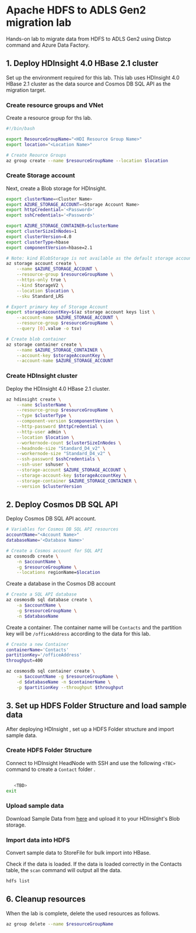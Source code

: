 # Apache HDFS to ADLS Gen2 migration lab

Hands-on lab to migrate data from HDFS to ADLS Gen2 using Distcp command and Azure Data Factory.

## 1. Deploy HDInsight 4.0 HBase 2.1 cluster

Set up the environment required for this lab. This lab uses HDInsight 4.0 HBase 2.1 cluster as the data source and Cosmos DB SQL API as the migration target.

### Create resource groups and VNet

Create a resource group for ths lab.

```bash
#!/bin/bash

export ResourceGroupName="<HDI Resource Group Name>"
export location="<Location Name>"

# Create Reource Groups
az group create --name $resourceGroupName --location $location
```

### Create Storage account

Next, create a Blob storage for HDInsight.

```bash
export clusterName=<Cluster Name>
export AZURE_STORAGE_ACCOUNT=<Storage Account Name>
export httpCredential='<Password>'
export sshCredentials='<Password>'

export AZURE_STORAGE_CONTAINER=$clusterName
export clusterSizeInNodes=1
export clusterVersion=4.0
export clusterType=hbase
export componentVersion=hbase=2.1

# Note: kind BlobStorage is not available as the default storage account.
az storage account create \
    --name $AZURE_STORAGE_ACCOUNT \
    --resource-group $resourceGroupName \
    --https-only true \
    --kind StorageV2 \
    --location $location \
    --sku Standard_LRS

# Export primary key of Storage Account
export storageAccountKey=$(az storage account keys list \
    --account-name $AZURE_STORAGE_ACCOUNT \
    --resource-group $resourceGroupName \
    --query [0].value -o tsv)

# Create blob container
az storage container create \
    --name $AZURE_STORAGE_CONTAINER \
    --account-key $storageAccountKey \
    --account-name $AZURE_STORAGE_ACCOUNT
```

### Create HDInsight cluster

Deploy the HDInsight 4.0 HBase 2.1 cluster.

```bash
az hdinsight create \
    --name $clusterName \
    --resource-group $resourceGroupName \
    --type $clusterType \
    --component-version $componentVersion \
    --http-password $httpCredential \
    --http-user admin \
    --location $location \
    --workernode-count $clusterSizeInNodes \
    --headnode-size "Standard_D4_v2" \
    --workernode-size "Standard_D4_v2" \
    --ssh-password $sshCredentials \
    --ssh-user sshuser \
    --storage-account $AZURE_STORAGE_ACCOUNT \
    --storage-account-key $storageAccountKey \
    --storage-container $AZURE_STORAGE_CONTAINER \
    --version $clusterVersion
```

## 2. Deploy Cosmos DB SQL API

Deploy Cosmos DB SQL API account.

```bash
# Variables for Cosmos DB SQL API resources
accountName="<Account Name>"
databaseName='<Database Name>'

# Create a Cosmos account for SQL API
az cosmosdb create \
    -n $accountName \
    -g $resourceGroupName \
    --locations regionName=$location
```

Create a database in the Cosmos DB account

```bash
# Create a SQL API database
az cosmosdb sql database create \
    -a $accountName \
    -g $resourceGroupName \
    -n $databaseName
```

Create a container. The container name will be `Contacts` and the partition key will be `/officeAddress` according to the data for this lab.

```bash
# Create a new Container
containerName='Contacts'
partitionKey='/officeAddress'
throughput=400

az cosmosdb sql container create \
    -a $accountName -g $resourceGroupName \
    -d $databaseName -n $containerName \
    -p $partitionKey --throughput $throughput
```

## 3. Set up HDFS Folder Structure and load sample data

After deploying HDInsight , set up a HDFS Folder structure and import sample data.
<Need to add commands>
### Create HDFS Folder Structure
Connect to HDInsight HeadNode with SSH and use the following `<TBC>` command to create a `Contact` folder .

```bash
    
   <TBD>
exit
```

### Upload sample data
Download Sample Data from [here](data/Contacts.txt) and upload it to your HDInsight's Blob storage.

### Import data into HDFS

Convert sample data to StoreFile for bulk import into HBase.


Check if the data is loaded. If the data is loaded correctly in the Contacts table, the `scan` command will output all the data.

```bash
hdfs list

```



## 6. Cleanup resources

When the lab is complete, delete the used resources as follows.

```bash
az group delete --name $resourceGroupName
```
